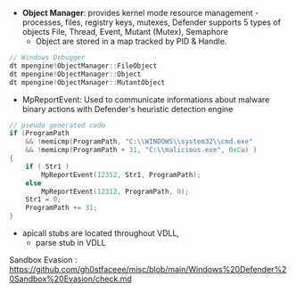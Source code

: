 - **Object Manager**: provides kernel mode resource management - processes, files, registry keys, mutexes, Defender supports 5 types of objects File, Thread, Event, Mutant (Mutex), Semaphore
  - Object are stored in a map tracked by PID & Handle.
```c
// Windows Debugger
dt mpengine!ObjectManager::FileObject
dt mpengine!ObjectManager::Object
dt mpengine!ObjectManager::MutantObject
```

- MpReportEvent: Used to communicate informations about malware binary actions with Defender's heuristic detection engine
```c
// pseudo generated code
if (ProgramPath
	&& !memicmp(ProgramPath, "C:\\WINDOWS\\system32\\cmd.exe"
	&& !memicmp(ProgramPath + 31, "C:\\malicious.exe", 0xCu) )
{
	if ( Str1 )
		MpReportEvent(12312, Str1, ProgramPath);
	else
		MpReportEvent(12312, ProgramPath, 0);
	Str1 = 0;
	ProgramPath += 31;
}
```


- apicall stubs are located throughout VDLL,
  - parse stub in VDLL

Sandbox Evasion :  https://github.com/gh0stfaceee/misc/blob/main/Windows%20Defender%20Sandbox%20Evasion/check.md
